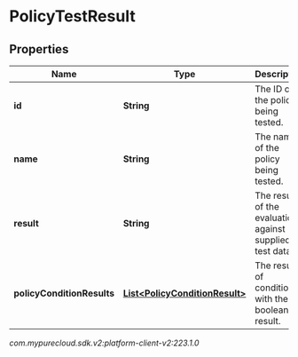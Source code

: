 # PolicyTestResult


## Properties

| Name | Type | Description | Notes |
| ------------ | ------------- | ------------- | ------------- |
| **id** | **String** | The ID of the policy being tested. |  [optional] |
| **name** | **String** | The name of the policy being tested. |  [optional] |
| **result** | **String** | The result of the evaluation against supplied test data. |  [optional] |
| **policyConditionResults** | [**List&lt;PolicyConditionResult&gt;**](PolicyConditionResult) | The results of conditions, with their boolean result. |  [optional] |




_com.mypurecloud.sdk.v2:platform-client-v2:223.1.0_
